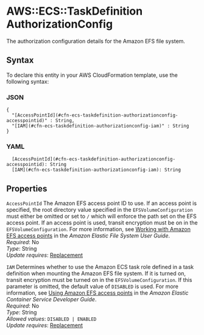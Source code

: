 # AWS::ECS::TaskDefinition AuthorizationConfig<a name="aws-properties-ecs-taskdefinition-authorizationconfig"></a>

The authorization configuration details for the Amazon EFS file system\.

## Syntax<a name="aws-properties-ecs-taskdefinition-authorizationconfig-syntax"></a>

To declare this entity in your AWS CloudFormation template, use the following syntax:

### JSON<a name="aws-properties-ecs-taskdefinition-authorizationconfig-syntax.json"></a>

```
{
  "[AccessPointId](#cfn-ecs-taskdefinition-authorizationconfig-accesspointid)" : String,
  "[IAM](#cfn-ecs-taskdefinition-authorizationconfig-iam)" : String
}
```

### YAML<a name="aws-properties-ecs-taskdefinition-authorizationconfig-syntax.yaml"></a>

```
  [AccessPointId](#cfn-ecs-taskdefinition-authorizationconfig-accesspointid): String
  [IAM](#cfn-ecs-taskdefinition-authorizationconfig-iam): String
```

## Properties<a name="aws-properties-ecs-taskdefinition-authorizationconfig-properties"></a>

`AccessPointId`  <a name="cfn-ecs-taskdefinition-authorizationconfig-accesspointid"></a>
The Amazon EFS access point ID to use\. If an access point is specified, the root directory value specified in the `EFSVolumeConfiguration` must either be omitted or set to `/` which will enforce the path set on the EFS access point\. If an access point is used, transit encryption must be on in the `EFSVolumeConfiguration`\. For more information, see [Working with Amazon EFS access points](https://docs.aws.amazon.com/efs/latest/ug/efs-access-points.html) in the *Amazon Elastic File System User Guide*\.  
*Required*: No  
*Type*: String  
*Update requires*: [Replacement](https://docs.aws.amazon.com/AWSCloudFormation/latest/UserGuide/using-cfn-updating-stacks-update-behaviors.html#update-replacement)

`IAM`  <a name="cfn-ecs-taskdefinition-authorizationconfig-iam"></a>
Determines whether to use the Amazon ECS task role defined in a task definition when mounting the Amazon EFS file system\. If it is turned on, transit encryption must be turned on in the `EFSVolumeConfiguration`\. If this parameter is omitted, the default value of `DISABLED` is used\. For more information, see [Using Amazon EFS access points](https://docs.aws.amazon.com/AmazonECS/latest/developerguide/efs-volumes.html#efs-volume-accesspoints) in the *Amazon Elastic Container Service Developer Guide*\.  
*Required*: No  
*Type*: String  
*Allowed values*: `DISABLED | ENABLED`  
*Update requires*: [Replacement](https://docs.aws.amazon.com/AWSCloudFormation/latest/UserGuide/using-cfn-updating-stacks-update-behaviors.html#update-replacement)